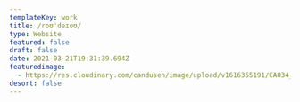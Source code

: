 ```yaml
---
templateKey: work
title: /roʊˈdeɪoʊ/
type: Website
featured: false
draft: false
date: 2021-03-21T19:31:39.694Z
featuredimage:
  - https://res.cloudinary.com/candusen/image/upload/v1616355191/CA034_a_kntph0.jpg
desort: false
---
```


